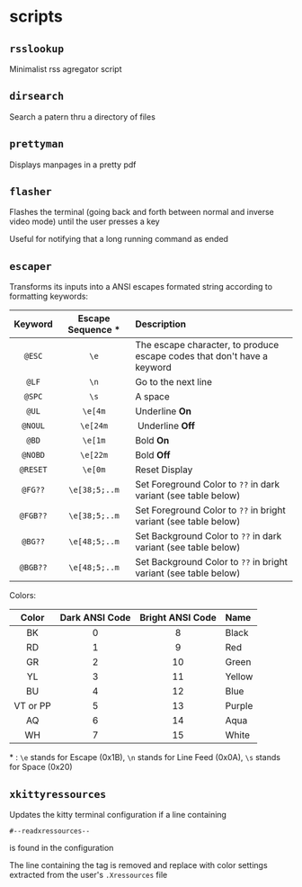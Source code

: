 # scripts

## `rsslookup`

Minimalist rss agregator script

## `dirsearch`

Search a patern thru a directory of files

## `prettyman`

Displays manpages in a pretty pdf

## `flasher`

Flashes the terminal (going back and forth between normal and inverse video mode) until the user presses a key

Useful for notifying that a long running command as ended

## `escaper`

Transforms its inputs into a ANSI escapes formated string according to formatting keywords:

 Keyword | Escape Sequence \* | Description
:---:|:---:|:---
`@ESC` | `\e` | The escape character, to produce escape codes that don't have a keyword
`@LF` | `\n` | Go to the next line
`@SPC` | `\s` | A space
`@UL` | `\e[4m` | Underline **On**
`@NOUL` | `\e[24m` | Underline **Off**
`@BD` | `\e[1m` | Bold **On**
`@NOBD` | `\e[22m` | Bold **Off**
`@RESET` | `\e[0m` | Reset Display
`@FG??` | `\e[38;5;..m` | Set Foreground Color to `??` in dark variant (see table below)
`@FGB??` | `\e[38;5;..m` | Set Foreground Color to `??` in bright variant (see table below)
`@BG??` | `\e[48;5;..m` | Set Background Color to `??` in dark variant (see table below)
`@BGB??` | `\e[48;5;..m` | Set Background Color to `??` in bright variant (see table below)

Colors:

Color | Dark ANSI Code | Bright ANSI Code | Name
:---:|:---:|:---:|:---
BK | 0 | 8  | Black
RD | 1 | 9  | Red
GR | 2 | 10 | Green
YL | 3 | 11 | Yellow
BU | 4 | 12 | Blue
VT or PP | 5 | 13 | Purple
AQ | 6 | 14 | Aqua
WH | 7 | 15 | White

\* : `\e` stands for Escape (0x1B), `\n` stands for Line Feed (0x0A), `\s` stands for Space (0x20)

## `xkittyressources`

Updates the kitty terminal configuration if a line containing 
```
#--readxressources--
```
is found in the configuration

The line containing the tag is removed and replace with color settings extracted from the user's `.Xressources` file
